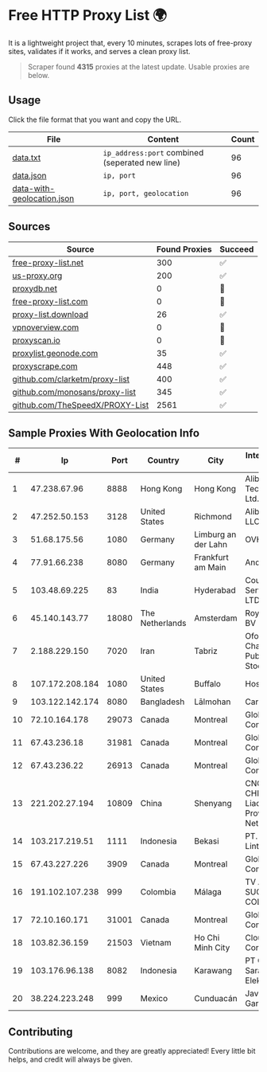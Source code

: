 
# Free HTTP Proxy List 🌍

It is a lightweight project that, every 10 minutes, scrapes lots of free-proxy sites, validates if it works, and serves a clean proxy list.


> Scraper found **4315** proxies at the latest update. Usable proxies are below.

## Usage

Click the file format that you want and copy the URL.


|File|Content|Count|
|----|-------|-----|
|[data.txt](https://raw.githubusercontent.com/themiralay/Proxy-List-World/master/data.txt)|`ip_address:port` combined (seperated new line)|96|
|[data.json](https://raw.githubusercontent.com/themiralay/Proxy-List-World/master/data.json)|`ip, port`|96|
|[data-with-geolocation.json](https://raw.githubusercontent.com/themiralay/Proxy-List-World/master/data-with-geolocation.json)|`ip, port, geolocation`|96|

## Sources

|Source|Found Proxies|Succeed|
|------|-------------|-------|
|[free-proxy-list.net](https://free-proxy-list.net)|300|✅|
|[us-proxy.org](https://www.us-proxy.org)|200|✅|
|[proxydb.net](http://proxydb.net)|0|🚫|
|[free-proxy-list.com](https://free-proxy-list.com/?page=&port=&type%5B%5D=http&type%5B%5D=https&up_time=0&search=Search)|0|🚫|
|[proxy-list.download](https://www.proxy-list.download/HTTP)|26|✅|
|[vpnoverview.com](https://vpnoverview.com/privacy/anonymous-browsing/free-proxy-servers)|0|🚫|
|[proxyscan.io](https://www.proxyscan.io)|0|🚫|
|[proxylist.geonode.com](https://proxylist.geonode.com/api/proxy-list?limit=300&page=1&sort_by=lastChecked&sort_type=desc&protocols=http,https)|35|✅|
|[proxyscrape.com](https://api.proxyscrape.com/v2/?request=displayproxies&protocol=http&timeout=10000&country=all&ssl=all&anonymity=all)|448|✅|
|[github.com/clarketm/proxy-list](https://raw.githubusercontent.com/clarketm/proxy-list/master/proxy-list-raw.txt)|400|✅|
|[github.com/monosans/proxy-list](https://raw.githubusercontent.com/monosans/proxy-list/main/proxies/http.txt)|345|✅|
|[github.com/TheSpeedX/PROXY-List](https://raw.githubusercontent.com/TheSpeedX/PROXY-List/master/http.txt)|2561|✅|


## Sample Proxies With Geolocation Info

|#|Ip|Port|Country|City|Internet Service Provider|
|-|--|----|-------|----|-------------------------|
|1|47.238.67.96|8888|Hong Kong|Hong Kong|Alibaba (US) Technology Co., Ltd.|
|2|47.252.50.153|3128|United States|Richmond|Alibaba Cloud LLC|
|3|51.68.175.56|1080|Germany|Limburg an der Lahn|OVH SAS|
|4|77.91.66.238|8080|Germany|Frankfurt am Main|Andrii Hrosh|
|5|103.48.69.225|83|India|Hyderabad|Country Online Services PVT LTD|
|6|45.140.143.77|18080|The Netherlands|Amsterdam|RoyaleHosting BV|
|7|2.188.229.150|7020|Iran|Tabriz|Ofogh Koroush Chain Store Public Joint Stock|
|8|107.172.208.184|1080|United States|Buffalo|HostPapa|
|9|103.122.142.174|8080|Bangladesh|Lālmohan|Carnival Internet|
|10|72.10.164.178|29073|Canada|Montreal|GloboTech Communications|
|11|67.43.236.18|31981|Canada|Montreal|GloboTech Communications|
|12|67.43.236.22|26913|Canada|Montreal|GloboTech Communications|
|13|221.202.27.194|10809|China|Shenyang|CNC Group CHINA169 Liaoning Province Network|
|14|103.217.219.51|1111|Indonesia|Bekasi|PT. Infotama Lintas Global|
|15|67.43.227.226|3909|Canada|Montreal|GloboTech Communications|
|16|191.102.107.238|999|Colombia|Málaga|TV AZTECA SUCURSAL COLOMBIA|
|17|72.10.160.171|31001|Canada|Montreal|GloboTech Communications|
|18|103.82.36.159|21503|Vietnam|Ho Chi Minh City|Cloudfly Corporation|
|19|103.176.96.138|8082|Indonesia|Karawang|PT Global Sarana Elektronika|
|20|38.224.223.248|999|Mexico|Cunduacán|Javier Tamayo Garcia|



## Contributing

Contributions are welcome, and they are greatly appreciated! Every
little bit helps, and credit will always be given.

